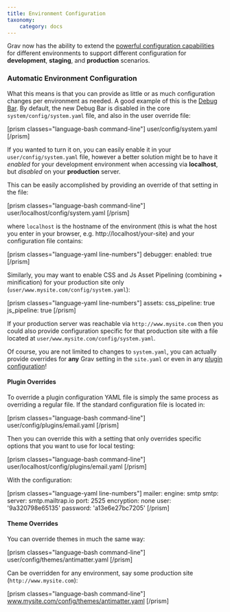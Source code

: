```yaml
---
title: Environment Configuration
taxonomy:
    category: docs
---
```


Grav now has the ability to extend the [powerful configuration capabilities](../../basics/grav-configuration) for different environments to support different configuration for **development**, **staging**, and **production** scenarios.

### Automatic Environment Configuration

What this means is that you can provide as little or as much configuration changes per environment as needed.  A good example of this is the [Debug Bar](../debugging).  By default, the new Debug Bar is disabled in the core `system/config/system.yaml` file, and also in the user override file:

[prism classes="language-bash command-line"]
user/config/system.yaml
[/prism]

If you wanted to turn it on, you can easily enable it in your `user/config/system.yaml` file, however a better solution might be to have it _enabled_ for your development environment when accessing via **localhost**, but _disabled_ on your **production** server.

This can be easily accomplished by providing an override of that setting in the file: 

[prism classes="language-bash command-line"]
user/localhost/config/system.yaml
[/prism]

where `localhost` is the hostname of the environment (this is what the host you enter in your browser, e.g. http://localhost/your-site) and your configuration file contains:

[prism classes="language-yaml line-numbers"]
debugger:
  enabled: true
[/prism]

Similarly, you may want to enable CSS and Js Asset Pipelining (combining + minification) for your production site only (`user/www.mysite.com/config/system.yaml`):

[prism classes="language-yaml line-numbers"]
assets:
  css_pipeline: true
  js_pipeline: true
[/prism]

If your production server was reachable via `http://www.mysite.com` then you could also provide configuration specific for that production site with a file located at `user/www.mysite.com/config/system.yaml`.

Of course, you are not limited to changes to `system.yaml`, you can actually provide overrides for **any** Grav setting in the `site.yaml` or even in any [plugin configuration](../../plugins/plugin-basics)!

#### Plugin Overrides

To override a plugin configuration YAML file is simply the same process as overriding a regular file.   If the standard configuration file is located in:

[prism classes="language-bash command-line"]
user/config/plugins/email.yaml
[/prism]

Then you can override this with a setting that only overrides specific options that you want to use for local testing:

[prism classes="language-bash command-line"]
user/localhost/config/plugins/email.yaml
[/prism]

With the configuration: 

[prism classes="language-yaml line-numbers"]
mailer:
  engine: smtp
  smtp:
    server: smtp.mailtrap.io
    port: 2525
    encryption: none
    user: '9a320798e65135'
    password: 'a13e6e27bc7205'
[/prism]

#### Theme Overrides

You can override themes in much the same way:

[prism classes="language-bash command-line"]
user/config/themes/antimatter.yaml
[/prism]

Can be overridden for any environment, say some production site (`http://www.mysite.com`):

[prism classes="language-bash command-line"]
www.mysite.com/config/themes/antimatter.yaml
[/prism]
